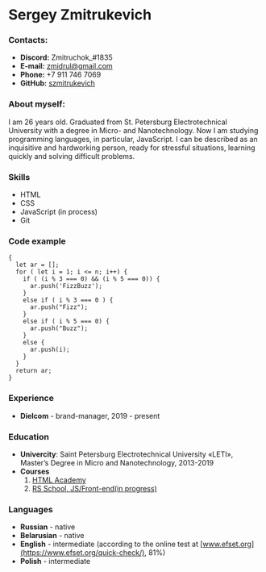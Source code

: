  # Sergey Zmitrukevich
 ### Contacts:
 * **Discord:** Zmitruchok_#1835
 * **E-mail:** zmidrul@gmail.com
 * **Phone:** +7 911 746 7069
 * **GitHub:** [szmitrukevich](https://github.com/szmitrukevich)
 ### About myself:
 I am 26 years old. Graduated from St. Petersburg Electrotechnical University with a degree in Micro- and Nanotechnology.
Now I am studying programming languages, in particular, JavaScript. I can be described as an inquisitive and hardworking person, ready for stressful situations, learning quickly and solving difficult problems.
### Skills
* HTML
* CSS
* JavaScript (in process)
* Git
### Code example
```function fizzbuzz(n)
{
  let ar = [];
  for ( let i = 1; i <= n; i++) {
    if ( (i % 3 === 0) && (i % 5 === 0)) {
      ar.push('FizzBuzz');
    }
    else if ( i % 3 === 0 ) {
      ar.push("Fizz");
    }
    else if ( i % 5 === 0) {
      ar.push("Buzz");
    }
    else {
      ar.push(i);
    }
  }
  return ar;
}
```
### Experience
* **Dielcom** - brand-manager, 2019 - present
### Education
* **Univercity**: Saint Petersburg Electrotechnical University «LETI», Master’s Degree in Micro and Nanotechnology, 2013-2019
* **Courses**
    1. [HTML Academy](https://htmlacademy.ru/)
    2. [RS School, JS/Front-end(in progress)](https://rs.school/)
### Languages
* **Russian** - native
* **Belarusian** - native
* **English** - intermediate (according to the online test at [www.efset.org](https://www.efset.org/quick-check/), 81%)
* **Polish** - intermediate
   
